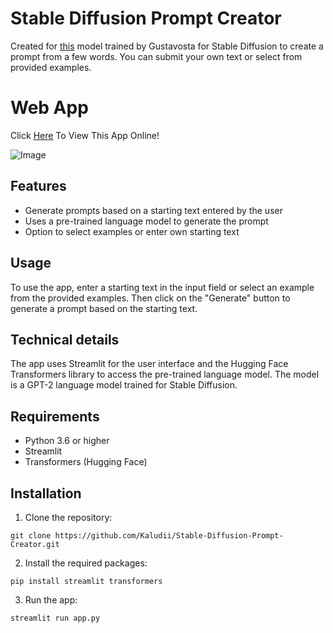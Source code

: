 
# Stable Diffusion Prompt Creator

Created for [this](https://huggingface.co/Gustavosta/MagicPrompt-Stable-Diffusion) model trained by Gustavosta for Stable Diffusion to create a prompt from a few words. You can submit your own text or select from provided examples.

# Web App
Click [Here](edit "Here") To View This App Online!

![Image](Image)

## Features

-   Generate prompts based on a starting text entered by the user
-   Uses a pre-trained language model to generate the prompt
-   Option to select examples or enter own starting text

## Usage

To use the app, enter a starting text in the input field or select an example from the provided examples. Then click on the "Generate" button to generate a prompt based on the starting text.

## Technical details

The app uses Streamlit for the user interface and the Hugging Face Transformers library to access the pre-trained language model. The model is a GPT-2 language model trained for Stable Diffusion.

## Requirements

-   Python 3.6 or higher
-   Streamlit
-   Transformers (Hugging Face)

## Installation

1.  Clone the repository:

`git clone https://github.com/Kaludii/Stable-Diffusion-Prompt-Creator.git` 

2.  Install the required packages:

`pip install streamlit transformers` 

3.  Run the app:

`streamlit run app.py`